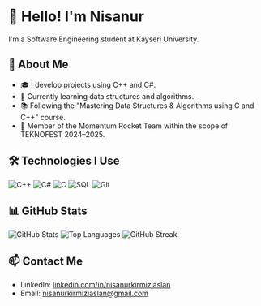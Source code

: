 # 👋 Hello! I'm Nisanur
I'm a Software Engineering student at Kayseri University.

## 🚀 About Me
- 🎓 I develop projects using C++ and C#.
- 🧠 Currently learning data structures and algorithms.
- 📚 Following the "Mastering Data Structures & Algorithms using C and C++" course.
- 🚀 Member of the Momentum Rocket Team within the scope of TEKNOFEST 2024–2025.

## 🛠️ Technologies I Use
![C++](https://img.shields.io/badge/C++-00599C?style=flat&logo=cplusplus&logoColor=white)
![C#](https://img.shields.io/badge/C%23-239120?style=flat&logo=c-sharp&logoColor=white)
![C](https://img.shields.io/badge/C-00599C?style=flat&logo=c&logoColor=white)
![SQL](https://img.shields.io/badge/SQL-4479A1?style=flat&logo=postgresql&logoColor=white)
![Git](https://img.shields.io/badge/Git-F05032?style=flat&logo=git&logoColor=white)

## 📊 GitHub Stats
![GitHub Stats](https://github-readme-stats.vercel.app/api?username=nisanurkrmzsln&show_icons=true&theme=dark)
![Top Languages](https://github-readme-stats.vercel.app/api/top-langs/?username=nisanurkrmzsln&layout=compact&theme=dark)
![GitHub Streak](https://github-readme-streak-stats.herokuapp.com?user=nisanurkirmiziaslan&theme=dark&date_format=M%20j%5B%2C%20Y%5D)

## 📫 Contact Me
- LinkedIn: [linkedin.com/in/nisanurkirmiziaslan](https://www.linkedin.com/in/nisanurkirmiziaslan)
- Email: nisanurkirmiziaslan@gmail.com
